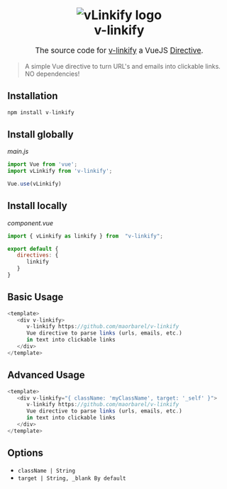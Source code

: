 <h1 align="center">
    <img src="https://img.techpowerup.org/201112/d440mmj72v2vi7ad76ir-2.jpg" alt="vLinkify logo" />
    <br>
    v-linkify
    <br>
</h1>
<p align="center" style="font-size: 1.2em;">
    The source code for <a href="https://www.npmjs.com/package/v-linkify">v-linkify</a> a VueJS <a href="https://vuejs.org/v2/guide/custom-directive.html">Directive</a>.
</p>


> A simple Vue directive to turn URL's and emails into clickable links.
> NO dependencies!

## Installation
```js
npm install v-linkify
```

## Install globally
_main.js_
```js
import Vue from 'vue';
import vLinkify from 'v-linkify';

Vue.use(vLinkify)
```

## Install locally
_component.vue_
```js
import { vLinkify as linkify } from  "v-linkify";

export default {
   directives: {
      linkify
   }
}
```
## Basic Usage
```js
<template>
   <div v-linkify>
      v-linkify https://github.com/maorbarel/v-linkify
      Vue directive to parse links (urls, emails, etc.)
      in text into clickable links
   </div>
</template>
```

## Advanced Usage
```js
<template>
   <div v-linkify="{ className: 'myClassName', target: '_self' }">
      v-linkify https://github.com/maorbarel/v-linkify
      Vue directive to parse links (urls, emails, etc.) 
      in text into clickable links
   </div>
</template>
```

## Options
- `className | String`
- `target | String, _blank By default`
